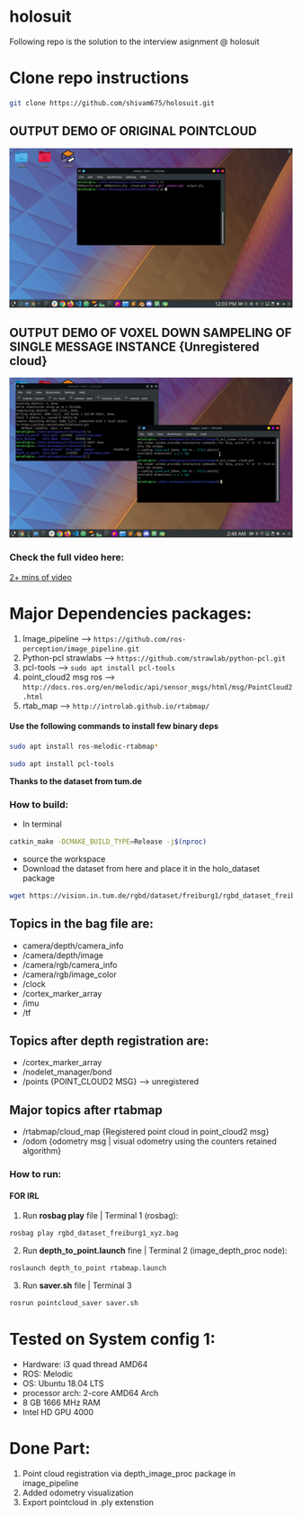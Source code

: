 # holosuit
Following repo is the solution to the interview asignment @ holosuit

# Clone repo instructions
```sh
git clone https://github.com/shivam675/holosuit.git
```

## OUTPUT DEMO OF ORIGINAL POINTCLOUD
![](output.gif)



## OUTPUT DEMO OF VOXEL DOWN SAMPELING OF SINGLE MESSAGE INSTANCE {Unregistered cloud}
![](maker.gif)

### Check the full video here:
[2+ mins of video](https://drive.google.com/file/d/19iQAItUQR9pB_nmuCQQGqmKoLbW1-V2t/view?usp=sharing)


# Major Dependencies packages:
1. Image_pipeline --> `https://github.com/ros-perception/image_pipeline.git`
2. Python-pcl strawlabs --> `https://github.com/strawlab/python-pcl.git`
3. pcl-tools --> `sudo apt install pcl-tools`
4. point_cloud2 msg ros --> `http://docs.ros.org/en/melodic/api/sensor_msgs/html/msg/PointCloud2.html`
5. rtab_map --> `http://introlab.github.io/rtabmap/`


#### Use the following commands to install few binary deps 
```sh
sudo apt install ros-melodic-rtabmap*
```
```sh
sudo apt install pcl-tools
```


**Thanks to the dataset from tum.de**


### How to build:
- In terminal 
```sh 
catkin_make -DCMAKE_BUILD_TYPE=Release -j$(nproc) 
``` 
- source the workspace
- Download the dataset from here and place it in the holo_dataset package
```sh 
wget https://vision.in.tum.de/rgbd/dataset/freiburg1/rgbd_dataset_freiburg1_xyz.bag
```

## Topics in the bag file are:
- camera/depth/camera_info
- /camera/depth/image
- /camera/rgb/camera_info
- /camera/rgb/image_color
- /clock
- /cortex_marker_array
- /imu
- /tf

## Topics after depth registration are:
- /cortex_marker_array
- /nodelet_manager/bond
- /points    {POINT_CLOUD2 MSG} --> unregistered


## Major topics after rtabmap 
- /rtabmap/cloud_map {Registered point cloud in point_cloud2 msg}
- /odom {odometry msg | visual odometry using the counters retained algorithm}



### How to run:
#### FOR IRL
<!-- 1. To open arm in Gazebo | Terminal 1: `roslaunch arm_gazebo gazebo_spawn.launch` -->
<!-- 2. To open arm in Rviz   | Terminal 2: `roslaunch arm_prismatic_octomap bringup.launch` -->
1. Run **rosbag play** file | Terminal 1 (rosbag):
```sh 
rosbag play rgbd_dataset_freiburg1_xyz.bag
```
2. Run **depth_to_point.launch** fine | Terminal 2 (image_depth_proc node): 
```sh 
roslaunch depth_to_point rtabmap.launch
```
3. Run **saver.sh** file | Terminal 3
```sh 
rosrun pointcloud_saver saver.sh
```

# Tested on System config 1:
- Hardware: i3 quad thread AMD64
- ROS: Melodic
- OS: Ubuntu 18.04 LTS
- processor arch: 2-core AMD64 Arch
- 8 GB 1666 MHz RAM
- Intel HD GPU 4000

# Done Part:
1. Point cloud registration via depth_image_proc package in image_pipeline
2. Added odometry visualization
3. Export pointcloud in .ply extenstion